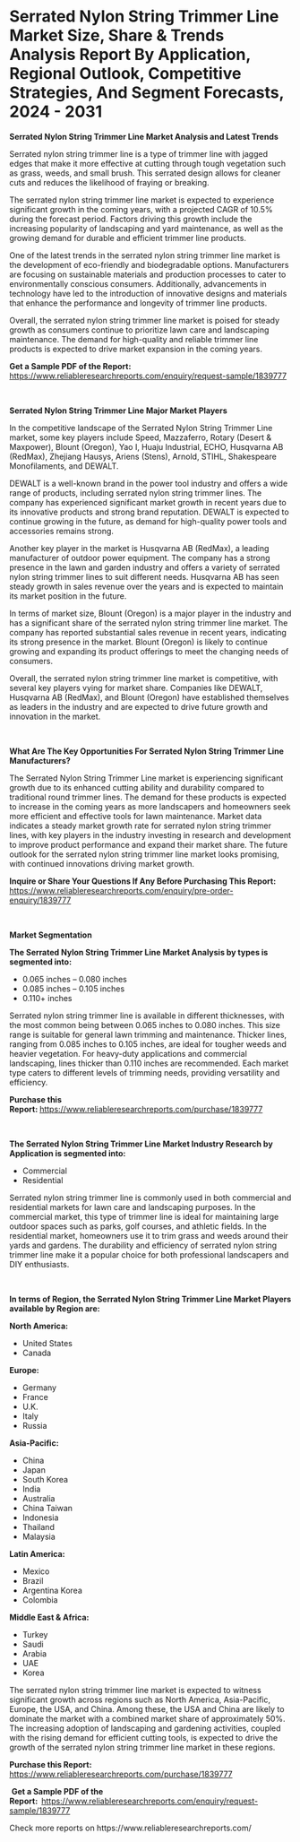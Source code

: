 <p><h1>Serrated Nylon String Trimmer Line Market Size, Share & Trends Analysis Report By Application, Regional Outlook, Competitive Strategies, And Segment Forecasts, 2024 - 2031</h1></p><p><strong>Serrated Nylon String Trimmer Line Market Analysis and Latest Trends</strong></p>
<p><p>Serrated nylon string trimmer line is a type of trimmer line with jagged edges that make it more effective at cutting through tough vegetation such as grass, weeds, and small brush. This serrated design allows for cleaner cuts and reduces the likelihood of fraying or breaking.</p><p>The serrated nylon string trimmer line market is expected to experience significant growth in the coming years, with a projected CAGR of 10.5% during the forecast period. Factors driving this growth include the increasing popularity of landscaping and yard maintenance, as well as the growing demand for durable and efficient trimmer line products.</p><p>One of the latest trends in the serrated nylon string trimmer line market is the development of eco-friendly and biodegradable options. Manufacturers are focusing on sustainable materials and production processes to cater to environmentally conscious consumers. Additionally, advancements in technology have led to the introduction of innovative designs and materials that enhance the performance and longevity of trimmer line products.</p><p>Overall, the serrated nylon string trimmer line market is poised for steady growth as consumers continue to prioritize lawn care and landscaping maintenance. The demand for high-quality and reliable trimmer line products is expected to drive market expansion in the coming years.</p></p>
<p><strong>Get a Sample PDF of the Report:&nbsp;</strong> <a href="https://www.reliableresearchreports.com/enquiry/request-sample/1839777">https://www.reliableresearchreports.com/enquiry/request-sample/1839777</a></p>
<p>&nbsp;</p>
<p><strong>Serrated Nylon String Trimmer Line Major Market Players</strong></p>
<p><p>In the competitive landscape of the Serrated Nylon String Trimmer Line market, some key players include Speed, Mazzaferro, Rotary (Desert & Maxpower), Blount (Oregon), Yao I, Huaju Industrial, ECHO, Husqvarna AB (RedMax), Zhejiang Hausys, Ariens (Stens), Arnold, STIHL, Shakespeare Monofilaments, and DEWALT.</p><p>DEWALT is a well-known brand in the power tool industry and offers a wide range of products, including serrated nylon string trimmer lines. The company has experienced significant market growth in recent years due to its innovative products and strong brand reputation. DEWALT is expected to continue growing in the future, as demand for high-quality power tools and accessories remains strong.</p><p>Another key player in the market is Husqvarna AB (RedMax), a leading manufacturer of outdoor power equipment. The company has a strong presence in the lawn and garden industry and offers a variety of serrated nylon string trimmer lines to suit different needs. Husqvarna AB has seen steady growth in sales revenue over the years and is expected to maintain its market position in the future.</p><p>In terms of market size, Blount (Oregon) is a major player in the industry and has a significant share of the serrated nylon string trimmer line market. The company has reported substantial sales revenue in recent years, indicating its strong presence in the market. Blount (Oregon) is likely to continue growing and expanding its product offerings to meet the changing needs of consumers.</p><p>Overall, the serrated nylon string trimmer line market is competitive, with several key players vying for market share. Companies like DEWALT, Husqvarna AB (RedMax), and Blount (Oregon) have established themselves as leaders in the industry and are expected to drive future growth and innovation in the market.</p></p>
<p>&nbsp;</p>
<p><strong>What Are The Key Opportunities For Serrated Nylon String Trimmer Line Manufacturers?</strong></p>
<p><p>The Serrated Nylon String Trimmer Line market is experiencing significant growth due to its enhanced cutting ability and durability compared to traditional round trimmer lines. The demand for these products is expected to increase in the coming years as more landscapers and homeowners seek more efficient and effective tools for lawn maintenance. Market data indicates a steady market growth rate for serrated nylon string trimmer lines, with key players in the industry investing in research and development to improve product performance and expand their market share. The future outlook for the serrated nylon string trimmer line market looks promising, with continued innovations driving market growth.</p></p>
<p><strong>Inquire or Share Your Questions If Any Before Purchasing This Report:</strong> <a href="https://www.reliableresearchreports.com/enquiry/pre-order-enquiry/1839777">https://www.reliableresearchreports.com/enquiry/pre-order-enquiry/1839777</a></p>
<p>&nbsp;</p>
<p><strong>Market Segmentation</strong></p>
<p><strong>The Serrated Nylon String Trimmer Line Market Analysis by types is segmented into:</strong></p>
<p><ul><li>0.065 inches – 0.080 inches</li><li>0.085 inches – 0.105 inches</li><li>0.110+ inches</li></ul></p>
<p><p>Serrated nylon string trimmer line is available in different thicknesses, with the most common being between 0.065 inches to 0.080 inches. This size range is suitable for general lawn trimming and maintenance. Thicker lines, ranging from 0.085 inches to 0.105 inches, are ideal for tougher weeds and heavier vegetation. For heavy-duty applications and commercial landscaping, lines thicker than 0.110 inches are recommended. Each market type caters to different levels of trimming needs, providing versatility and efficiency.</p></p>
<p><strong>Purchase this Report:&nbsp;</strong><a href="https://www.reliableresearchreports.com/purchase/1839777">https://www.reliableresearchreports.com/purchase/1839777</a></p>
<p>&nbsp;</p>
<p><strong>The Serrated Nylon String Trimmer Line Market Industry Research by Application is segmented into:</strong></p>
<p><ul><li>Commercial</li><li>Residential</li></ul></p>
<p><p>Serrated nylon string trimmer line is commonly used in both commercial and residential markets for lawn care and landscaping purposes. In the commercial market, this type of trimmer line is ideal for maintaining large outdoor spaces such as parks, golf courses, and athletic fields. In the residential market, homeowners use it to trim grass and weeds around their yards and gardens. The durability and efficiency of serrated nylon string trimmer line make it a popular choice for both professional landscapers and DIY enthusiasts.</p></p>
<p>&nbsp;</p>
<p><strong>In terms of Region, the Serrated Nylon String Trimmer Line Market Players available by Region are:</strong></p>
<p>
    <p> <strong> North America: </strong>
        <ul>
            <li>United States</li>
            <li>Canada</li>
        </ul>
        </p> 
    <p> <strong> Europe: </strong>
        <ul>
            <li>Germany</li>
            <li>France</li>
            <li>U.K.</li>
            <li>Italy</li>
            <li>Russia</li>
        </ul>
        </p> 
    <p> <strong> Asia-Pacific: </strong>
        <ul>
            <li>China</li>
            <li>Japan</li>
            <li>South Korea</li>
            <li>India</li>
            <li>Australia</li>
            <li>China Taiwan</li>
            <li>Indonesia</li>
            <li>Thailand</li>
            <li>Malaysia</li>
        </ul>
        </p> 
    <p> <strong> Latin America: </strong>
        <ul>
            <li>Mexico</li>
            <li>Brazil</li>
            <li>Argentina Korea</li>
            <li>Colombia</li>
        </ul>
        </p> 
    <p> <strong> Middle East & Africa: </strong>
        <ul>
            <li>Turkey</li>
            <li>Saudi</li>
            <li>Arabia</li>
            <li>UAE</li>
            <li>Korea</li>
        </ul>
    </p>
    </p>
<p><p>The serrated nylon string trimmer line market is expected to witness significant growth across regions such as North America, Asia-Pacific, Europe, the USA, and China. Among these, the USA and China are likely to dominate the market with a combined market share of approximately 50%. The increasing adoption of landscaping and gardening activities, coupled with the rising demand for efficient cutting tools, is expected to drive the growth of the serrated nylon string trimmer line market in these regions.</p></p>
<p><strong>Purchase this Report: </strong><a href="https://www.reliableresearchreports.com/purchase/1839777">https://www.reliableresearchreports.com/purchase/1839777</a></p>
<p>&nbsp;<strong>Get a Sample PDF of the Report:&nbsp;&nbsp;</strong><a href="https://www.reliableresearchreports.com/enquiry/request-sample/1839777">https://www.reliableresearchreports.com/enquiry/request-sample/1839777</a></p>
<p><strong></strong></p>
<p>Check more reports on https://www.reliableresearchreports.com/</p>